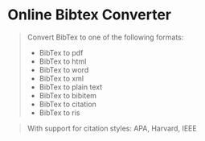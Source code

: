 # Online Bibtex Converter

> Convert BibTex to one of the following formats:
> * BibTex to pdf
> * BibTex to html
> * BibTex to word
> * BibTex to xml
> * BibTex to plain text
> * BibTex to bibitem
> * BibTex to citation
> * BibTex to ris 

> With support for citation styles: APA, Harvard, IEEE
